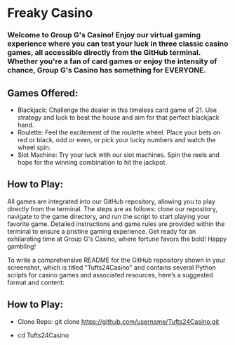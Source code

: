 # Freaky Casino
### Welcome to Group G's Casino! Enjoy our virtual gaming experience where you can test your luck in three classic casino games, all accessible directly from the GitHub terminal. Whether you're a fan of card games or enjoy the intensity of chance, Group G's Casino has something for EVERYONE.
## Games Offered:
* Blackjack: Challenge the dealer in this timeless card game of 21. Use strategy and luck to beat the house and aim for that perfect blackjack hand.
* Roulette: Feel the excitement of the roulette wheel. Place your bets on red or black, odd or even, or pick your lucky numbers and watch the wheel spin.
* Slot Machine: Try your luck with our slot machines. Spin the reels and hope for the winning combination to hit the jackpot.
## How to Play:
All games are integrated into our GitHub repository, allowing you to play directly from the terminal. The steps are as follows: clone our repository, navigate to the game directory, and run the script to start playing your favorite game. Detailed instructions and game rules are provided within the terminal to ensure a pristine gaming experience.
Get ready for an exhilarating time at Group G's Casino, where fortune favors the bold! Happy gambling!


To write a comprehensive README for the GitHub repository shown in your screenshot, which is titled "Tufts24Casino" and contains several Python scripts for casino games and associated resources, here’s a suggested format and content:

## How to Play:

* Clone Repo: git clone https://github.com/username/Tufts24Casino.git

* cd Tufts24Casino
